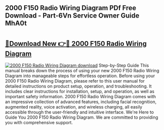 ## 2000 F150 Radio Wiring Diagram PDf Free Download - Part-6Vn Service Owner Guide MhA0t

# <h2><a href="http://dftkm2.blite.top/?on=2000+F150+Radio+Wiring+Diagram">🔗Download New 👉🔴 2000 F150 Radio Wiring Diagram</a></h2>

[![2000 F150 Radio Wiring Diagram download](https://i.imgur.com/lujVjoI.png)](http://dftkm2.blite.top/?on=2000+F150+Radio+Wiring+Diagram)
Step-by-Step Guide This manual breaks down the process of using your new 2000 F150 Radio Wiring Diagram into manageable steps for effortless operation. Before using your 2000 F150 Radio Wiring Diagram, please refer to this user manual for detailed instructions on product setup, operation, and troubleshooting. It includes clear instructions for installation, setup, and operation, as well as important safety information. 2000 F150 Radio Wiring Diagram comes with an impressive collection of advanced features, including facial recognition, augmented reality, voice activation, and wireless charging, all easily accessible through the user-friendly and intuitive interface. We're Here to Guide You 2000 F150 Radio Wiring Diagram. We are committed to providing you with comprehensive support.
